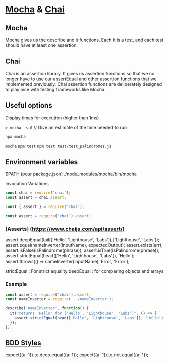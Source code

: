 # [Mocha](https://mochajs.org) & [Chai](https://www.chaijs.com)



## Mocha
Mocha gives us the describe and it functions. Each it is a test, and each test should have at least one assertion.

## Chai
Chai is an assertion library. It gives us assertion functions so that we no longer have to use our assertEqual and other assertion functions that we implemented previously. Chai assertion functions are deliberately designed to play nice with testing frameworks like Mocha.

## Useful options

Display times for execution (higher than 1ms)

`> mocha -s 0` // Give an estimate of the time needed to run

`npx mocha`

`mocha`
`npm test`
`npm test test/test_palindromes.js`


## Environment variables

$PATH (pour package.json)
./node_modules/mocha/bin/mocha

Invocation Variations
```javascript
const chai = require('chai');
const assert = chai.assert;

const { assert } = require('chai');

const assert = require('chai').assert;
```

### [Asserts] (https://www.chaijs.com/api/assert/)

  assert.deepEqual(tail(['Hello', 'Lighthouse', 'Labs']),['Lighthouse', 'Labs']);
  assert.equal(nameInverter(inputName), expectedOutput);
  assert.exists(err);
  assert.isFalse(isPalindrome(phrase));
  assert.isTrue(isPalindrome(phrase));
  assert.strictEqual(head(['Hello', 'Lighthouse', 'Labs']), 'Hello');
  assert.throws(() => nameInverter(inputName), Error, 'Error');

strictEqual : For strict equality
deepEqual : for comparing objects and arrays

### Example

```Javascript
const assert = require('chai').assert;
const nameInverter = require('../nameInverter');

describe('nameInverter', function() {
  it("returns 'Hello' for ['Hello', 'Lighthouse', 'Labs']", () => {
    assert.strictEqual(head(['Hello', 'Lighthouse', 'Labs']), 'Hello');
  });
});
```

## [BDD Styles](https://www.chaijs.com/api/bdd/)

expect({a: 1}).to.deep.equal({a: 1});
expect({a: 1}).to.not.equal({a: 1});